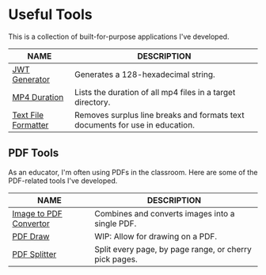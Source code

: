 # Useful Tools

This is a collection of built-for-purpose applications I've developed.

| NAME                                         | DESCRIPTION                                                                  |
| -------------------------------------------- | ---------------------------------------------------------------------------- |
| [JWT Generator](/jwt-generator/)             | Generates a 128-hexadecimal string.                                          |
| [MP4 Duration](/mp4-duration/)               | Lists the duration of all mp4 files in a target directory.                   |
| [Text File Formatter](/text-file-formatter/) | Removes surplus line breaks and formats text documents for use in education. |

## PDF Tools

As an educator, I'm often using PDFs in the classroom. Here are some of the PDF-related tools I've developed.

| NAME                                     | DESCRIPTION                                            |
| ---------------------------------------- | ------------------------------------------------------ |
| [Image to PDF Convertor](/image-to-pdf/) | Combines and converts images into a single PDF.        |
| [PDF Draw](/pdf-draw/)                   | WIP: Allow for drawing on a PDF.                       |
| [PDF Splitter](/pdf-split/)              | Split every page, by page range, or cherry pick pages. |

